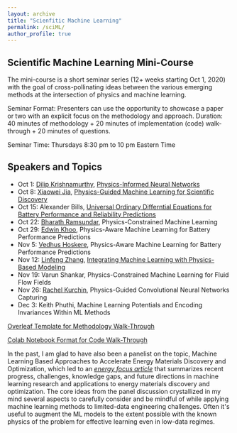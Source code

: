 ```yaml
---
layout: archive
title: "Scienfitic Machine Learning"
permalink: /sciML/
author_profile: true
---
```



Scientific Machine Learning Mini-Course 
---------------------------------------
The mini-course is a short seminar series (12+ weeks starting Oct 1, 2020) with the goal of cross-pollinating ideas between the various emerging methods at the intersection of physics and machine learning. 

Seminar Format: Presenters can use the opportunity to showcase a paper or two with an explicit focus on the methodology and approach. Duration: 40 minutes of methodology + 20 minutes of implementation (code) walk-through + 20 minutes of questions. 

Seminar Time: Thursdays 8:30 pm to 10 pm Eastern Time

Speakers and Topics 
------------------
* Oct 1: [Dilip Krishnamurthy](https://dilipkrishnamurthy.github.io/), [Physics-Informed Neural Networks](https://www.sciencedirect.com/science/article/pii/S0021999118307125?casa_token=Wt1UjlNtYqsAAAAA:0nr37aEEjRdnvuzKV7_WBiRg_XTLXjx1ekICV4XmTgrM3QGQ5B5KdLfqXjUA_4qoupxwtjCFqws)
* Oct 8: [Xiaowei Jia](http://www.pitt.edu/~xiaowei/), [Physics-Guided Machine Learning for Scientific Discovery](https://arxiv.org/abs/2001.11086)
* Oct 15: Alexander Bills, [Universal Ordinary Differntial Equations for Battery Performance and Reliability Predictions](https://arxiv.org/abs/2008.01527)
* Oct 22: [Bharath Ramsundar](https://rbharath.github.io/about/), Physics-Constrained Machine Learning
* Oct 29: [Edwin Khoo](https://www.linkedin.com/in/edwinksl/), Physics-Aware Machine Learning for Battery Performance Predictions
* Nov 5: [Vedhus Hoskere](https://sail.cive.uh.edu/people/), Physics-Aware Machine Learning for Battery Performance Predictions
* Nov 12: [Linfeng Zhang](https://scholar.google.com/citations?hl=zh-CN&user=jk7qwmcAAAAJ&view_op=list_works&sortby=pubdate), [Integrating Machine Learning with Physics-Based Modeling](https://arxiv.org/abs/2006.02619)
* Nov 19: Varun Shankar, Physics-Constrained Machine Learning for Fluid Flow Fields 
* Nov 26: [Rachel Kurchin](https://rkurchin.github.io/), Physics-Guided Convolutional Neural Networks Capturing 
* Dec 3: Keith Phuthi, Machine Learning Potentials and Encoding Invariances Within ML Methods

[Overleaf Template for Methodology Walk-Through](~/)

[Colab Notebook Format for Code Walk-Through](~/)

In the past, I am glad to have also been a panelist on the topic, Machine Learning Based Approaches to Accelerate Energy Materials Discovery and Optimization, which led to an [*energy focus article*](https://pubs.acs.org/doi/full/10.1021/acsenergylett.8b02278) that summarizes recent progress, challenges, knowledge gaps, and future directions in machine learning research and applications to energy materials discovery and optimization. The core ideas from the panel discussion crystallized in my mind several aspects to carefully consider and be mindful of while applying machine learning methods to limited-data engineering challenges. Often it's useful to augment the ML models to the extent possible with the known physics of the problem for effective learning even in low-data regimes.


<!--
About this site
---------------
This website is powered by the [academicpages template](https://github.com/academicpages/academicpages.github.io) and hosted on GitHub Pages. [GitHub Pages](https://pages.github.com) is a free service in which websites are built and hosted from code and data stored in a GitHub repository, automatically updating when a new commit is made to the respository. This template was forked from the [Minimal Mistakes Jekyll Theme](https://mmistakes.github.io/minimal-mistakes/) created by Michael Rose, and then extended to support the kinds of content that academics have. You can fork [this repository](https://github.com/academicpages/academicpages.github.io) right now, modify the configuration and markdown files, add your own PDFs and other content, and have your own site for free, with no ads!
-->
